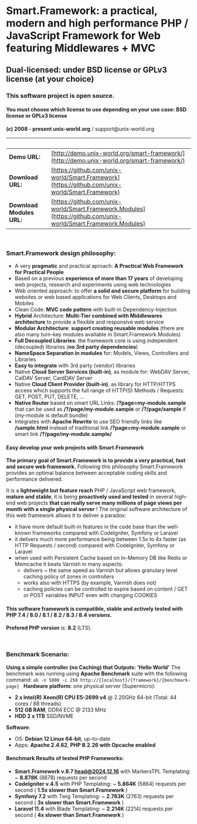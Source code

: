 # Smart.Framework: a practical, modern and high performance PHP / JavaScript Framework for Web featuring Middlewares + MVC
## Dual-licensed: under BSD license or GPLv3 license (at your choice)
### This software project is open source.
#### You must choose which license to use depending on your use case: BSD license or GPLv3 license
**(c) 2008 - present unix-world.org** / support&#064;unix-world.org

| &nbsp; | &nbsp; |
| ------------- | ------------- |
| **Demo URL:** | [http://demo.unix-world.org/smart-framework/](http://demo.unix-world.org/smart-framework/) |
| **Download URL:** | [https://github.com/unix-world/Smart.Framework](https://github.com/unix-world/Smart.Framework) |
| **Download Modules URL:** | [https://github.com/unix-world/Smart.Framework.Modules](https://github.com/unix-world/Smart.Framework.Modules) |

&nbsp;

### Smart.Framework design philosophy:
- A very **pragmatic** and practical aproach: **A Practical Web Framework for Practical People**
- Based on a previous **experience of more than 17 years** of developing web projects, research and experiments using web technologies
- Web oriented approach: to offer **a solid and secure platform** for building websites or web based applications for Web Clients, Desktops and Mobiles
- Clean Code: **MVC code pattern** with built-in Dependency-Injection
- **Hybrid** Architecture: **Multi-Tier combined with Middlewares architecture** to provide a flexible and responsive web service
- **Modular Architecture**: **support creating reusable modules** (there are also many turn-key modules available in Smart.Framework.Modules)
- **Full Decoupled Libraries**: the framework core is using independent (decoupled) libraries (**no 3rd party dependencies**)
- **NameSpace Separation in modules** for: Models, Views, Controllers and Libraries
- **Easy to integrate** with 3rd party (vendor) libraries
- Native **Cloud Server Services (built-in)**, as module for: WebDAV Server, CalDAV Server, CardDAV Server
- Native **Cloud Client Provider (built-in)**, as library for HTTP/HTTPS access which supports the full range of HTTP(S) Methods / Requests: GET, POST, PUT, DELETE, ...
- **Native Router** based on smart URL Links: **/?page=my-module.sample** that can be used as **/?/page/my-module.sample** or **/?/page/sample** if (my-module is default bundle)
- Integrates with **Apache Rewrite** to use SEO friendly links like **/sample.html** instead of traditional link **/?page=my-module.sample** or smart link **/?/page/my-module.sample/**

#### Easy develop your web projects with Smart.Framework
**The primary goal of Smart.Framework is to provide a very practical, fast and secure web framework.**
Following this philosophy Smart.Framework provides an optimal balance between acceptable coding skills and performance delivered.

It is a **lightweight but feature reach** PHP / JavaScript web framework, **mature and stable**, it is being **proactively used and tested** in several high-end web projects **that can really serve many millions of page views per month with a single physical server** !
The original software architecture of this web framework allows it to deliver a paradox:
* it have more default built-in features in the code base than the well-known frameworks compared with CodeIgniter, Symfony or Laravel
* it delivers much more performance being between 1.5x to 4x faster (as HTTP Requests / second) compared with CodeIgniter, Symfony or Laravel
* when used with Persistent Cache based on In-Memory DB like Redis or Memcache it beats Varnish in many aspects:
	- delivers ~ the same speed as Varnish but allows granulary level caching policy of zones in controllers
	- works also with HTTPS (by example, Varnish does not)
	- caching policies can be controlled to expire based on content / GET or POST variables INPUT even with changing COOKIES


#### This software framework is compatible, stable and actively tested with PHP 7.4 / 8.0 / 8.1 / 8.2 / 8.3 / 8.4 versions.
**Prefered PHP version** is: **8.2** (LTS).

&nbsp;
### Benchmark Scenario:
**Using a simple controller (no Caching) that Outputs: 'Hello World'**
The benchmark was running using **Apache Benchmark** suite with the following command:
`ab -n 5000 -c 250 http://{localhost}/{framework}/{benchmark-page}`
&nbsp;
**Hardware platform**: one physical server (Supermicro):
+ **2 x Intel(R) Xeon(R) CPU E5-2699 v4** @ 2.20GHz 64-bit (Total: 44 cores / 88 threads)
+ **512 GB RAM**, DDR4 ECC @ 2133 MHz
+ **HDD 2 x 1TB** SSD/NVME

**Software**:
+ OS: **Debian 12 Linux 64-bit**, up-to-date
+ Apps: **Apache 2.4.62**, **PHP 8.2.26 with Opcache enabled**

#### Benchmark Results of tested PHP Frameworks:
+ **Smart.Framework v.8.7 head@2024.12.16** with MarkersTPL Templating: ~ **8.878K** (8878) requests per second
+ **CodeIgniter v.4.5** with PHP Templating: ~ **5.864K** (5864) requests per second ( **1.5x slower than Smart.Framework** )
+ **Symfony 7.2** with Twig Templating: ~ **2.763K** (2763) requests per second ( **3x slower than Smart.Framework** )
+ **Laravel 11.4** with Blade Templating: ~ **2.214K** (2214) requests per second ( **4x slower than Smart.Framework** )
